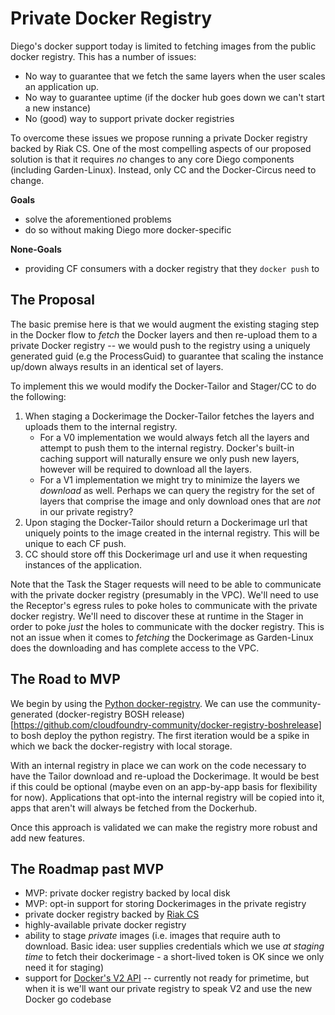 # Private Docker Registry

Diego's docker support today is limited to fetching images from the public docker registry.  This has a number of issues:

- No way to guarantee that we fetch the same layers when the user scales an application up.
- No way to guarantee uptime (if the docker hub goes down we can't start a new instance)
- No (good) way to support private docker registries

To overcome these issues we propose running a private Docker registry backed by Riak CS.  One of the most compelling aspects of our proposed solution is that it requires *no* changes to any core Diego components (including Garden-Linux).  Instead, only CC and the Docker-Circus need to change.

**Goals**
- solve the aforementioned problems
- do so without making Diego more docker-specific

**None-Goals**
- providing CF consumers with a docker registry that they `docker push` to

## The Proposal

The basic premise here is that we would augment the existing staging step in the Docker flow to *fetch* the Docker layers and then re-upload them to a private Docker registry -- we would push to the registry using a uniquely generated guid (e.g the ProcessGuid) to guarantee that scaling the instance up/down always results in an identical set of layers.

To implement this we would modify the Docker-Tailor and Stager/CC to do the following:

1. When staging a Dockerimage the Docker-Tailor fetches the layers and uploads them to the internal registry.
    - For a V0 implementation we would always fetch all the layers and attempt to push them to the internal registry.  Docker's built-in caching support will naturally ensure we only push new layers, however will be required to download all the layers.
    - For a V1 implementation we might try to minimize the layers we *download* as well.  Perhaps we can query the registry for the set of layers that comprise the image and only download ones that are *not* in our private registry?
2. Upon staging the Docker-Tailor should return a Dockerimage url that uniquely points to the image created in the internal registry.  This will be unique to each CF push.
3. CC should store off this Dockerimage url and use it when requesting instances of the application.

Note that the Task the Stager requests will need to be able to communicate with the private docker registry (presumably in the VPC).  We'll need to use the Receptor's egress rules to poke holes to communicate with the private docker registry.  We'll need to discover these at runtime in the Stager in order to poke *just* the holes to communicate with the docker registry.  This is not an issue when it comes to *fetching* the Dockerimage as Garden-Linux does the downloading and has complete access to the VPC.

## The Road to MVP

We begin by using the [Python docker-registry](https://github.com/docker/docker-registry).  We can use the community-generated (docker-registry BOSH release)[https://github.com/cloudfoundry-community/docker-registry-boshrelease] to bosh deploy the python registry.  The first iteration would be a spike in which we back the docker-registry with local storage.

With an internal registry in place we can work on the code necessary to have the Tailor download and re-upload the Dockerimage.  It would be best if this could be optional (maybe even on an app-by-app basis for flexibility for now).  Applications that opt-into the internal registry will be copied into it, apps that aren't will always be fetched from the Dockerhub.

Once this approach is validated we can make the registry more robust and add new features.

## The Roadmap past MVP

- MVP: private docker registry backed by local disk
- MVP: opt-in support for storing Dockerimages in the private registry
- private docker registry backed by [Riak CS](https://github.com/cloudfoundry/cf-riak-cs-release)
- highly-available private docker registry
- ability to stage *private* images (i.e. images that require auth to download.  Basic idea: user supplies credentials which we use *at staging time* to fetch their dockerimage - a short-lived token is OK since we only need it for staging)
- support for [Docker's V2 API](https://github.com/docker/distribution) -- currently not ready for primetime, but when it is we'll want our private registry to speak V2 and use the new Docker go codebase
